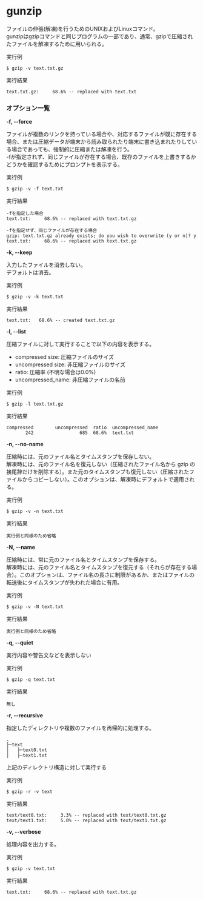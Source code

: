 [](ファイル名はコマンド名.md)
# gunzip
ファイルの伸張(解凍)を行うためのUNIXおよびLinuxコマンド。  
gunzipはgzipコマンドと同じプログラムの一部であり、通常、gzipで圧縮されたファイルを解凍するために用いられる。

  実行例 [](変更しない)
  
  ```
  $ gzip -v text.txt.gz
  ```


  実行結果　[](変更しない)


  ```
  text.txt.gz:     68.6% -- replaced with text.txt
  ```

### オプション一覧




**-f, --force** 

  ファイルが複数のリンクを持っている場合や、対応するファイルが既に存在する場合、または圧縮データが端末から読み取られたり端末に書き込まれたりしている場合であっても、強制的に圧縮または解凍を行う。  
  -fが指定されず、同じファイルが存在する場合、既存のファイルを上書きするかどうかを確認するためにプロンプトを表示する。

  実行例　[](変更しない)

  ```
  $ gzip -v -f text.txt
  ```


  実行結果　[](変更しない)

  ```
  -fを指定した場合
  text.txt:     68.6% -- replaced with text.txt.gz
  ```

  ```
  -fを指定せず、同じファイルが存在する場合
  gzip: text.txt.gz already exists; do you wish to overwrite (y or n)? y
  text.txt:     68.6% -- replaced with text.txt.gz
  ```
**-k, --keep** 

  入力したファイルを消去しない。  
  デフォルトは消去。

  実行例　[](変更しない)

  ```
  $ gzip -v -k text.txt
  ```


  実行結果　[](変更しない)


  ```
  text.txt:   68.6% -- created text.txt.gz
  ```

**-l, --list** 

  圧縮ファイルに対して実行することで以下の内容を表示する。  
  - compressed size: 圧縮ファイルのサイズ  
  - uncompressed size: 非圧縮ファイルのサイズ  
  - ratio:  圧縮率 (不明な場合は0.0%)  
  - uncompressed_name: 非圧縮ファイルの名前

  実行例　[](変更しない)

  ```
  $ gzip -l text.txt.gz
  ```


  実行結果　[](変更しない)


  ```
  compressed        uncompressed  ratio  uncompressed_name
         242                 685  68.6%  text.txt
  ```

**-n, --no-name** 

  圧縮時には、元のファイル名とタイムスタンプを保存しない。  
  解凍時には、元のファイル名を復元しない（圧縮されたファイル名から gzip の接尾辞だけを削除する）。また元のタイムスタンプも復元しない（圧縮されたファイルからコピーしない）。このオプションは、解凍時にデフォルトで適用される。

  実行例　[](変更しない)

  ```
  $ gzip -v -n text.txt
  ```


  実行結果　[](変更しない)


  ```
  実行例と同様のため省略
  ```

**-N, --name** 

  圧縮時には、常に元のファイル名とタイムスタンプを保存する。  
  解凍時には、元のファイル名とタイムスタンプを復元する（それらが存在する場合）。このオプションは、ファイル名の長さに制限があるか、またはファイルの転送後にタイムスタンプが失われた場合に有用。

  実行例　[](変更しない)

  ```
  $ gzip -v -N text.txt
  ```


  実行結果　[](変更しない)


  ```
  実行例と同様のため省略
  ```

**-q, --quiet** 

  実行内容や警告文などを表示しない

  実行例　[](変更しない)

  ```
  $ gzip -q text.txt
  ```


  実行結果　[](変更しない)


  ```
  無し
  ```
**-r, --recursive** 

  指定したディレクトリや複数のファイルを再帰的に処理する。
  ```
  .
  ├─text
  │   ├─text0.txt
  │   ├─text1.txt
  ```
  上記のディレクトリ構造に対して実行する

  実行例　[](変更しない)

  ```
  $ gzip -r -v text
  ```


  実行結果　[](変更しない)


  ```
  text/text0.txt:     3.3% -- replaced with text/text0.txt.gz
  text/text1.txt:     5.0% -- replaced with text/text1.txt.gz
  ```
**-v, --verbose** 

  処理内容を出力する。

  実行例　[](変更しない)

  ```
  $ gzip -v text.txt
  ```


  実行結果　[](変更しない)

  ```
  text.txt:     68.6% -- replaced with text.txt.gz
  ```